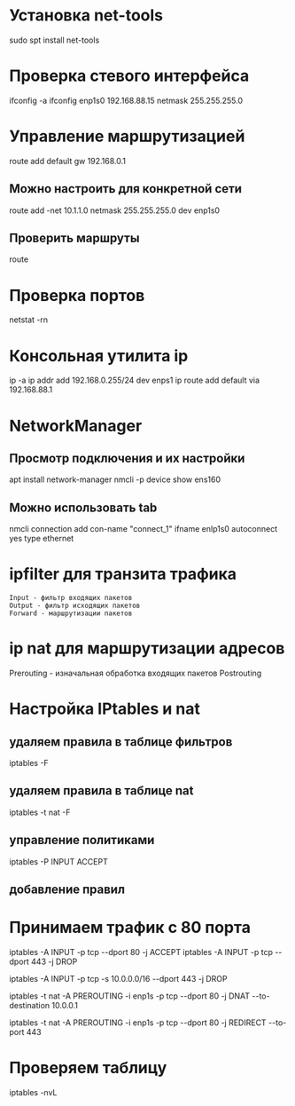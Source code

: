# Установка net-tools

sudo spt install net-tools

# Проверка стевого интерфейса

ifconfig -a
ifconfig enp1s0 192.168.88.15 netmask 255.255.255.0

# Управление маршрутизацией

route add default gw 192.168.0.1

## Можно настроить для конкретной сети

route add -net 10.1.1.0 netmask 255.255.255.0 dev enp1s0

## Проверить маршруты

route

# Проверка портов

netstat -rn

# Консольная утилита ip

ip -a
ip addr add 192.168.0.255/24 dev enps1
ip route add default via 192.168.88.1

# NetworkManager

## Просмотр подключения и их настройки

apt install network-manager
nmcli -p device show ens160

## Можно использовать tab

nmcli connection add con-name "connect_1" ifname enlp1s0 autoconnect yes type ethernet

# ipfilter для транзита трафика

    Input - фильтр входящих пакетов
    Output - фильтр исходящих пакетов
    Forward - маршрутизации пакетов

# ip nat для маршрутизации адресов

Prerouting - изначальная обработка входящих пакетов
Postrouting

# Настройка IPtables и nat

## удаляем правила в таблице фильтров

iptables -F

## удаляем правила в таблице nat

iptables -t nat -F

## управление политиками

iptables -P INPUT ACCEPT

## добавление правил

# Принимаем трафик с 80 порта

iptables -A INPUT -p tcp --dport 80 -j ACCEPT
iptables -A INPUT -p tcp --dport 443 -j DROP

<!-- Запрет доступа c определенных сетей -->

iptables -A INPUT -p tcp -s 10.0.0.0/16 --dport 443 -j DROP

<!-- Пробрасываем порт на другой интерфейс -->

iptables -t nat -A PREROUTING -i enp1s -p tcp --dport 80 -j DNAT --to-destination 10.0.0.1

<!-- Перенаправление портов на одной машине -->

iptables -t nat -A PREROUTING -i enp1s -p tcp --dport 80 -j REDIRECT --to-port 443

# Проверяем таблицу

iptables -nvL

